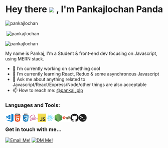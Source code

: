 ### <h1 align="center">Hey there <img src="https://media.giphy.com/media/hvRJCLFzcasrR4ia7z/giphy.gif" width="25px"> , I'm Pankajlochan Panda</h1>

<p align="left"> <img src="https://komarev.com/ghpvc/?username=pankajlochan" alt="pankajlochan" /> </p>

<p>&nbsp;<img align="center" src="https://github-readme-stats.vercel.app/api?username=pankajlochan&show_icons=true" alt="pankajlochan" /></p>

<p><img align="center" src="https://github-readme-stats.vercel.app/api/top-langs/?username=pankajlochan&layout=compact" alt="pankajlochan" /></p>

My name is Pankaj, I'm a Student & front-end dev focusing on Javascript, using MERN stack.

- 🔭 I’m currently working on something cool
- 🌱 I’m currently learning React, Redux & some asynchronous Javascript
- 💬 Ask me about anything related to Javascript/React/Express/Node/other things are also acceptable
- 📫 How to reach me: [@pankaj_plp](https://twitter.com/pankaj_plp)

### Languages and Tools:
<p>
<img align="left" alt="Visual Studio Code" width="26px" src="https://raw.githubusercontent.com/github/explore/80688e429a7d4ef2fca1e82350fe8e3517d3494d/topics/visual-studio-code/visual-studio-code.png" />
<img align="left" alt="HTML5" width="26px" src="https://raw.githubusercontent.com/github/explore/80688e429a7d4ef2fca1e82350fe8e3517d3494d/topics/html/html.png" />
<img align="left" alt="CSS3" width="26px" src="https://raw.githubusercontent.com/github/explore/80688e429a7d4ef2fca1e82350fe8e3517d3494d/topics/css/css.png" />
<img align="left" alt="Sass" width="26px" src="https://raw.githubusercontent.com/github/explore/80688e429a7d4ef2fca1e82350fe8e3517d3494d/topics/sass/sass.png" />
<img align="left" alt="JavaScript" width="26px" src="https://raw.githubusercontent.com/github/explore/80688e429a7d4ef2fca1e82350fe8e3517d3494d/topics/javascript/javascript.png" />
<img align="left" alt="React" width="26px" src="https://raw.githubusercontent.com/github/explore/80688e429a7d4ef2fca1e82350fe8e3517d3494d/topics/react/react.png" />
<img align="left" alt="Node.js" width="26px" src="https://raw.githubusercontent.com/github/explore/80688e429a7d4ef2fca1e82350fe8e3517d3494d/topics/nodejs/nodejs.png" />
<img align="left" alt="Git" width="26px" src="https://raw.githubusercontent.com/github/explore/80688e429a7d4ef2fca1e82350fe8e3517d3494d/topics/git/git.png" />
<img align="left" alt="GitHub" width="26px" src="https://raw.githubusercontent.com/github/explore/78df643247d429f6cc873026c0622819ad797942/topics/github/github.png" />
<img align="left" alt="HTML5" width="26px" src="https://raw.githubusercontent.com/github/explore/80688e429a7d4ef2fca1e82350fe8e3517d3494d/topics/terminal/terminal.png" />
</p>
</br>

### Get in touch with me...

[<img src='https://upload.wikimedia.org/wikipedia/commons/thumb/d/df/Microsoft_Office_Outlook_%282018%E2%80%93present%29.svg/1200px-Microsoft_Office_Outlook_%282018%E2%80%93present%29.svg.png' width='32' title='Email Me!'>](mailto://pankajlochanpanda@outlook.com)
[<img src='https://image.flaticon.com/icons/svg/1409/1409937.svg' width='32' title='DM Me!'>](https://twitter.com/pankaj_plp)
